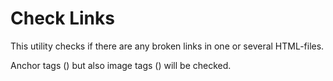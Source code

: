 # Check Links

This utility checks if there are any broken links in one or several HTML-files.

Anchor tags (<a>) but also image tags (<img>) will be checked.
